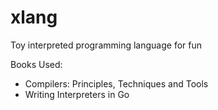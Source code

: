 # xlang

Toy interpreted programming language for fun

Books Used:
 - Compilers: Principles, Techniques and Tools
 - Writing Interpreters in Go
